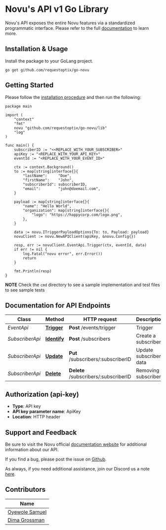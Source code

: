 # Novu's API v1 Go Library

Novu's API exposes the entire Novu features via a standardized programmatic interface. Please refer to the full [documentation](https://docs.novu.co/docs/overview/introduction) to learn more.

## Installation & Usage
Install the package to your GoLang project.
```golang
go get github.com/requestoptix/go-novu
```

## Getting Started

Please follow the [installation procedure](#installation--usage) and then run the following:

```golang
package main

import (
	"context"
	"fmt"
	novu "github.com/requestoptix/go-novu/lib"
	"log"
)

func main() {
	subscriberID := "<<REPLACE_WITH_YOUR_SUBSCRIBER>"
	apiKey := "<REPLACE_WITH_YOUR_API_KEY>"
	eventId := "<REPLACE_WITH_YOUR_EVENT_ID>"

	ctx := context.Background()
	to := map[string]interface{}{
		"lastName":     "Doe",
		"firstName":    "John",
		"subscriberId": subscriberID,
		"email":        "john@doemail.com",
	}

	payload := map[string]interface{}{
		"name": "Hello World",
		"organization": map[string]interface{}{
			"logo": "https://happycorp.com/logo.png",
		},
	}

	data := novu.ITriggerPayloadOptions{To: to, Payload: payload}
	novuClient := novu.NewAPIClient(apiKey, &novu.Config{})

	resp, err := novuClient.EventApi.Trigger(ctx, eventId, data)
	if err != nil {
		log.Fatal("novu error", err.Error())
		return
	}

	fmt.Println(resp)
}
```
**NOTE**
Check the `cmd` directory to see a sample implementation and test files to see sample tests

## Documentation for API Endpoints

Class | Method                                         | HTTP request                          | Description
------------ |------------------------------------------------|---------------------------------------| -------------
*EventApi* | [**Trigger**](https://docs.novu.co/platform/subscribers#removing-a-subscriber) | **Post** /events/trigger              | Trigger
*SubscriberApi* | [**Identify**](https://docs.novu.co/platform/subscribers#creating-a-subscriber) | **Post** /subscribers                 | Create a subscriber
*SubscriberApi* | [**Update**](https://docs.novu.co/platform/subscribers#updating-subscriber-data)     | **Put** /subscribers/:subscriberID    | Update subscriber data
*SubscriberApi* | [**Delete**](https://docs.novu.co/platform/subscribers#removing-a-subscriber)     | **Delete** /subscribers/:subscriberID | Removing a subscriber

## Authorization (api-key)

- **Type**: API key
- **API key parameter name**: ApiKey
- **Location**: HTTP header

## Support and Feedback

Be sure to visit the Novu official [documentation website](https://docs.novu.co/docs) for additional information about our API.

If you find a bug, please post the issue on [Github](https://github.com/requestoptix/go-novu/issues).

As always, if you need additional assistance, join our Discord us a note [here](https://discord.gg/TT6TttXjRe).

## Contributors

Name |
------------ |
[Oyewole Samuel](https://github.com/samsoft00) |
[Dima Grossman](https://github.com/scopsy) |